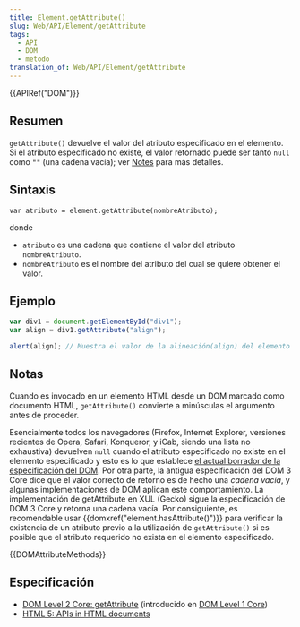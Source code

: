 ```yaml
---
title: Element.getAttribute()
slug: Web/API/Element/getAttribute
tags:
  - API
  - DOM
  - metodo
translation_of: Web/API/Element/getAttribute
---
```

{{APIRef("DOM")}}

## Resumen

`getAttribute()` devuelve el valor del atributo especificado en el elemento. Si el atributo especificado no existe, el valor retornado puede ser tanto `null` como `""` (una cadena vacía); ver [Notes](#notes) para más detalles.

## Sintaxis

```
var atributo = element.getAttribute(nombreAtributo);
```

donde

- `atributo` es una cadena que contiene el valor del atributo `nombreAtributo`.
- `nombreAtributo` es el nombre del atributo del cual se quiere obtener el valor.

## Ejemplo

```js
var div1 = document.getElementById("div1");
var align = div1.getAttribute("align");

alert(align); // Muestra el valor de la alineación(align) del elemento con id="div1"
```

## Notas

Cuando es invocado en un elemento HTML desde un DOM marcado como documento HTML, `getAttribute()` convierte a minúsculas el argumento antes de proceder.

Esencialmente todos los navegadores (Firefox, Internet Explorer, versiones recientes de Opera, Safari, Konqueror, y iCab, siendo una lista no exhaustiva) devuelven `null` cuando el atributo especificado no existe en el elemento especificado y esto es lo que establece [el actual borrador de la especificación del DOM](http://dom.spec.whatwg.org/#dom-element-getattribute). Por otra parte, la antigua especificación del DOM 3 Core dice que el valor correcto de retorno es de hecho una _cadena vacía_, y algunas implementaciones de DOM aplican este comportamiento. La implementación de getAttribute en XUL (Gecko) sigue la especificación de DOM 3 Core y retorna una cadena vacía. Por consiguiente, es recomendable usar {{domxref("element.hasAttribute()")}} para verificar la existencia de un atributo previo a la utilización de `getAttribute()` si es posible que el atributo requerido no exista en el elemento especificado.

{{DOMAttributeMethods}}

## Especificación

- [DOM Level 2 Core: getAttribute](http://www.w3.org/TR/DOM-Level-2-Core/core.html#ID-666EE0F9) (introducido en [DOM Level 1 Core](http://www.w3.org/TR/REC-DOM-Level-1/level-one-core.html#method-getAttribute))
- [HTML 5: APIs in HTML documents](http://www.whatwg.org/specs/web-apps/current-work/multipage/dom.html#apis-in-html-documents)
